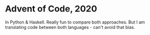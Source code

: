 # Advent of Code, 2020

In Python & Haskell. Really fun to compare both approaches. But I am translating code between both languages - can't avoid that bias.

